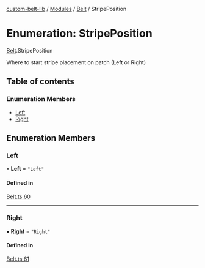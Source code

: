 [custom-belt-lib](../README.md) / [Modules](../modules.md) / [Belt](../modules/Belt.md) / StripePosition

# Enumeration: StripePosition

[Belt](../modules/Belt.md).StripePosition

Where to start stripe placement on patch (Left or Right)

## Table of contents

### Enumeration Members

- [Left](Belt.StripePosition.md#left)
- [Right](Belt.StripePosition.md#right)

## Enumeration Members

### Left

• **Left** = ``"Left"``

#### Defined in

[Belt.ts:60](https://github.com/jeffholst/custom-belt/blob/e4514da/packages/custom-belt-lib/src/Belt.ts#L60)

___

### Right

• **Right** = ``"Right"``

#### Defined in

[Belt.ts:61](https://github.com/jeffholst/custom-belt/blob/e4514da/packages/custom-belt-lib/src/Belt.ts#L61)

